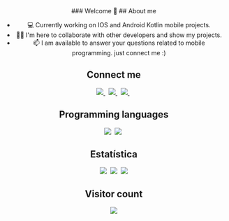 <div  align="center">
### Welcome 👋
## About me

- 💻 Currently working on IOS and Android Kotlin mobile projects.
- ✌🏻 I'm here to collaborate with other developers and show my projects.
- 📫 I am available to answer your questions related to mobile programming. just connect me :)

## Connect me
<a href="https://linktr.ee/raisonrobert">
  <img src="https://images.squarespace-cdn.com/content/v1/599ed3067131a56df5e1a813/1504720946407-MRAQRXX4IV1CD7W42HXR/portfolio.png?&style=for-the-badge&logo=linkedin&logoColor=white" />
</a>&nbsp;
<a href="https://www.linkedin.com/in/raison-robert/">
  <img src="https://img.shields.io/badge/linkedin-%230077B5.svg?&style=for-the-badge&logo=linkedin&logoColor=white" />
</a>&nbsp;
<a href="mailto:raysonnrobert@gmail.com">
  <img src="https://img.shields.io/badge/gmail-D14836?style=for-the-badge&logo=gmail&logoColor=white" />
</a>&nbsp;
  
## Programming languages

<img  src="https://img.shields.io/badge/Kotlin-8382E3?style=for-the-badge&logo=kotlin&logoColor=white">&nbsp;
<img  src="https://img.shields.io/badge/Java-E56F08?style=for-the-badge&logo=java&logoColor=white">&nbsp;
  
## Estatística

<img src="https://github-readme-stats.vercel.app/api?username=RaisonRobert&count_private=true&show_icons=true&theme=tokyonight" />&nbsp;
<img src="https://github-readme-streak-stats.herokuapp.com/?user=RaisonRobert&theme=tokyonight" />&nbsp;
<img src="https://github-readme-stats.vercel.app/api/top-langs/?username=RaisonRobert&layout=compact&theme=tokyonight&langs_count=10&hide=html,purebasic,scss,css" />

## Visitor count

<img src="https://profile-counter.glitch.me/RaisonRobert/count.svg" />

